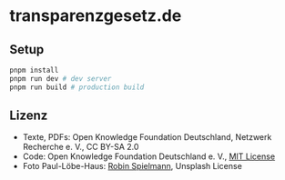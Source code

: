 # transparenzgesetz.de

## Setup

```bash
pnpm install
pnpm run dev # dev server
pnpm run build # production build
```

## Lizenz

- Texte, PDFs: Open Knowledge Foundation Deutschland, Netzwerk Recherche e. V., CC BY-SA 2.0
- Code: Open Knowledge Foundation Deutschland e. V., [MIT License](./LICENSE)
- Foto Paul-Löbe-Haus: [Robin Spielmann](https://unsplash.com/photos/tLLmz54M8I8), Unsplash License
